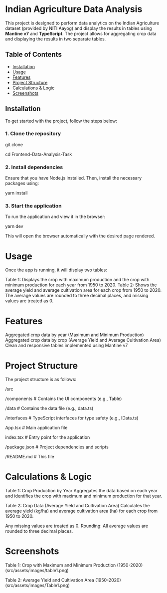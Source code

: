 # Indian Agriculture Data Analysis

This project is designed to perform data analytics on the Indian Agriculture dataset (provided by NITI Aayog) and display the results in tables using **Mantine v7** and **TypeScript**. The project allows for aggregating crop data and displaying the results in two separate tables.

## Table of Contents

- [Installation](#installation)
- [Usage](#usage)
- [Features](#features)
- [Project Structure](#project-structure)
- [Calculations & Logic](#calculations--logic)
- [Screenshots](#screenshots)

## Installation

To get started with the project, follow the steps below:

### 1. Clone the repository

git clone [<your-repository-url>](https://github.com/PeerMohammad07/Frontend-Data-Analysis-Task.git)

cd Frontend-Data-Analysis-Task

### 2. Install dependencies

Ensure that you have Node.js installed. Then, install the necessary packages using:

yarn install

### 3. Start the application
To run the application and view it in the browser:

yarn dev

This will open the browser automatically with the desired page rendered.

# Usage

Once the app is running, it will display two tables:

Table 1: Displays the crop with maximum production and the crop with minimum production for each year from 1950 to 2020.
Table 2: Shows the average yield and average cultivation area for each crop from 1950 to 2020.
The average values are rounded to three decimal places, and missing values are treated as 0.

# Features

Aggregated crop data by year (Maximum and Minimum Production)
Aggregated crop data by crop (Average Yield and Average Cultivation Area)
Clean and responsive tables implemented using Mantine v7


# Project Structure

The project structure is as follows:

/src

  /components      # Contains the UI components (e.g., Table)
  
  /data            # Contains the data file (e.g., data.ts)
  
  /interfaces      # TypeScript interfaces for type safety (e.g., IData.ts)
  
  App.tsx          # Main application file
  
  index.tsx        # Entry point for the application
  
/package.json      # Project dependencies and scripts

/README.md         # This file

# Calculations & Logic

Table 1: Crop Production by Year
Aggregates the data based on each year and identifies the crop with maximum and minimum production for that year.

Table 2: Crop Data (Average Yield and Cultivation Area)
Calculates the average yield (kg/ha) and average cultivation area (ha) for each crop from 1950 to 2020.

Any missing values are treated as 0.
Rounding: All average values are rounded to three decimal places.

# Screenshots

Table 1: Crop with Maximum and Minimum Production (1950-2020)(src/assets/images/table1.png)

Table 2: Average Yield and Cultivation Area (1950-2020)(src/assets/images/Table1.png)
